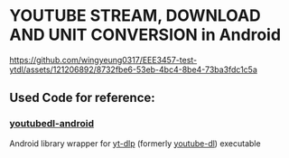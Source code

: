 # YOUTUBE STREAM, DOWNLOAD AND UNIT CONVERSION in Android

https://github.com/wingyeung0317/EEE3457-test-ytdl/assets/121206892/8732fbe6-53eb-4bc4-8be4-73ba3fdc1c5a



## Used Code for reference:
### [youtubedl-android](https://github.com/yausername/youtubedl-android)
Android library wrapper for [yt-dlp](https://github.com/yt-dlp/yt-dlp) (formerly [youtube-dl](https://github.com/rg3/youtube-dl)) executable
